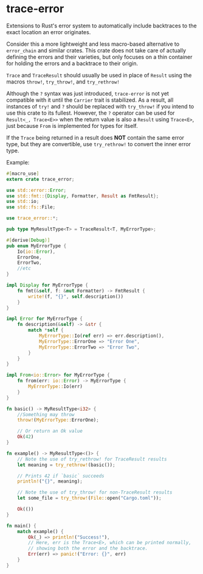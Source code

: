 trace-error
===========

Extensions to Rust's error system to automatically include backtraces
to the exact location an error originates.

Consider this a more lightweight and less macro-based alternative to `error_chain` and similar crates. This crate
does not take care of actually defining the errors and their varieties, but only focuses on a thin container
for holding the errors and a backtrace to their origin.

`Trace` and `TraceResult` should usually be used in place of `Result` using the macros
`throw!`, `try_throw!`, and `try_rethrow!`

Although the `?` syntax was just introduced, `trace-error` is not yet compatible with it until the `Carrier` trait is stabilized. As a result,
all instances of `try!` and `?` should be replaced with `try_throw!` if you intend to use this crate to its fullest. However, the `?` operator
can be used for `Result<_, Trace<E>>` when the return value is also a `Result` using `Trace<E>`, just because `From` is implemented for types for itself.

If the `Trace` being returned in a result does **NOT** contain the same error type, but they are convertible, use `try_rethrow!` to convert the inner error type.

Example:

```rust
#[macro_use]
extern crate trace_error;

use std::error::Error;
use std::fmt::{Display, Formatter, Result as FmtResult};
use std::io;
use std::fs::File;

use trace_error::*;

pub type MyResultType<T> = TraceResult<T, MyErrorType>;

#[derive(Debug)]
pub enum MyErrorType {
    Io(io::Error),
    ErrorOne,
    ErrorTwo,
    //etc
}

impl Display for MyErrorType {
    fn fmt(&self, f: &mut Formatter) -> FmtResult {
        write!(f, "{}", self.description())
    }
}

impl Error for MyErrorType {
    fn description(&self) -> &str {
        match *self {
            MyErrorType::Io(ref err) => err.description(),
            MyErrorType::ErrorOne => "Error One",
            MyErrorType::ErrorTwo => "Error Two",
        }
    }
}

impl From<io::Error> for MyErrorType {
    fn from(err: io::Error) -> MyErrorType {
        MyErrorType::Io(err)
    }
}

fn basic() -> MyResultType<i32> {
    //Something may throw
    throw!(MyErrorType::ErrorOne);

    // Or return an Ok value
    Ok(42)
}

fn example() -> MyResultType<()> {
    // Note the use of try_rethrow! for TraceResult results
    let meaning = try_rethrow!(basic());

    // Prints 42 if `basic` succeeds
    println!("{}", meaning);

    // Note the use of try_throw! for non-TraceResult results
    let some_file = try_throw!(File::open("Cargo.toml"));

    Ok(())
}

fn main() {
    match example() {
        Ok(_) => println!("Success!"),
        // Here, err is the Trace<E>, which can be printed normally,
        // showing both the error and the backtrace.
        Err(err) => panic!("Error: {}", err)
    }
}
```